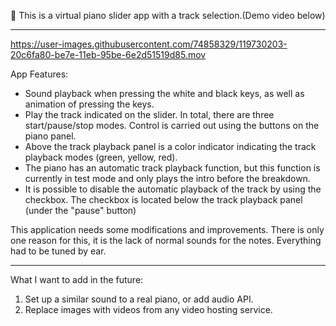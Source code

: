 :musical_keyboard: This is a virtual piano slider app with a track selection.(Demo video below)

---

https://user-images.githubusercontent.com/74858329/119730203-20c6fa80-be7e-11eb-95be-6e2d51519d85.mov

App Features:
* Sound playback when pressing the white and black keys, as well as animation of pressing the keys.
* Play the track indicated on the slider. In total, there are three start/pause/stop modes. Control is carried out using the buttons on the piano panel.
* Above the track playback panel is a color indicator indicating the track playback modes (green, yellow, red).
* The piano has an automatic track playback function, but this function is currently in test mode and only plays the intro before the breakdown.
* It is possible to disable the automatic playback of the track by using the checkbox. The checkbox is located below the track playback panel (under the "pause" button)

This application needs some modifications and improvements. There is only one reason for this, it is the lack of normal sounds for the notes. Everything had to be tuned by ear.

---

What I want to add in the future:
1. Set up a similar sound to a real piano, or add audio API.
2. Replace images with videos from any video hosting service.
